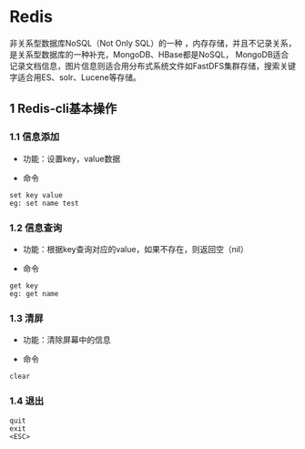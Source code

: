 # Redis

非关系型数据库NoSQL（Not Only SQL）的一种 ，内存存储，并且不记录关系，是关系型数据库的一种补充，MongoDB、HBase都是NoSQL， MongoDB适合记录文档信息，图片信息则适合用分布式系统文件如FastDFS集群存储，搜索关键字适合用ES、solr、Lucene等存储。



## 1 Redis-cli基本操作

### 1.1 信息添加

* 功能：设置key，value数据

* 命令 

```Redis
set key value
eg: set name test
```

### 1.2 信息查询

* 功能：根据key查询对应的value，如果不存在，则返回空（nil）

* 命令

```redis
get key
eg: get name
```

### 1.3 清屏

* 功能：清除屏幕中的信息

* 命令

```redis
clear
```

### 1.4 退出

```
quit
exit
<ESC>
```

